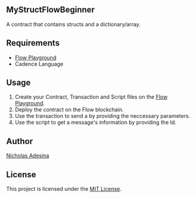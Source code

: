 ## MyStructFlowBeginner

A contract that contains structs and a dictionary/array.

## Requirements

- [Flow Playground](https://play.flow.com)
- Cadence Language

## Usage

1. Create your Contract, Transaction and Script files on the [Flow Playground](https://play.flow.com).
2. Deploy the contract on the Flow blockchain.
3. Use the transaction to send a by providing the neccessary parameters.
4. Use the script to get a message's information by providing the Id.

## Author

[Nicholas Adesina](https://github.com/nicklaus07)

## License

This project is licensed under the [MIT License](LICENSE).
